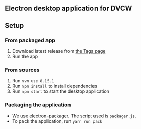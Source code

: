 ## Electron desktop application for DVCW

## Setup

### From packaged app
1. Download latest release from [the Tags page](https://gitlab.com/badbounty/dvcw/tags/)
2. Run the app

### From sources
1. Run `nvm use 8.15.1`
2. Run `npm install` to install dependencies
3. Run `npm start` to start the desktop application

### Packaging the application
- We use [electron-packager](https://github.com/electron-userland/electron-packager). The script used is `packager.js`.
- To pack the application, run `yarn run pack`
